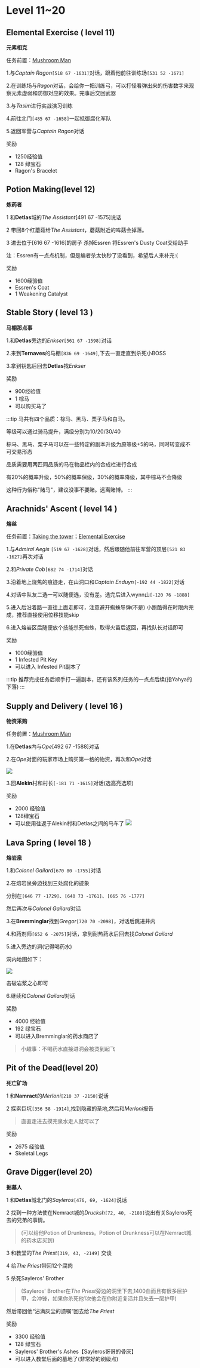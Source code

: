 
# Level 11~20

## Elemental Exercise ( level 11)
**元素相克**

任务前置：[Mushroom Man](/quests/lvl1-10.html#mushroom-man-level-6)

1.与*Captain Ragon*`[518 67 -1631]`对话，跟着他前往训练场`[531 52 -1671]`

2.在训练场与*Ragon*对话，会给你一把训练弓，可以打怪看弹出来的伤害数字来观察元素虚弱和防御对应的效果。完事后交回武器

3.与*Tasim*进行实战演习训练

4.前往北门`[485 67 -1658]`一起抵御腐化军队

5.返回军营与*Captain Ragon*对话

奖励

+ 1250经验值 
+ 128 绿宝石
+ Ragon's Bracelet

## Potion Making(level 12)
**炼药者**

1 和**Detlas**城的*The Assistant*[491 67 -1575]说话

2 带回8个红蘑菇给*The Assistant*，蘑菇附近的哞菇会掉落。

3 进去位于[616 67 -1616]的房子 杀掉Essren 将Essren's Dusty Coat交给助手

注：Essren有一点点机制，但是编者杀太快秒了没看到，希望后人来补充:(

奖励

+ 1600经验值 
+ Essren's Coat
+ 1 Weakening Catalyst

## Stable Story ( level 13 )
**马棚那点事**

1.和**Detlas**旁边的*Enkser*`[561 67 -1598]`对话

2.来到**Ternaves**的马棚`[836 69 -1649]`,下去一直走直到杀死小BOSS

3.拿到钥匙后回去**Detlas**找*Enkser*

奖励

+ 900经验值 
+ 1 棕马
+ 可以购买马了

:::tip
马共有四个品质：棕马、黑马、栗子马和白马。

等级可以通过骑马提升，满级分别为10/20/30/40

棕马、黑马、栗子马可以在一些特定的副本升级为原等级+5的马，同时转变成不可交易形态

品质需要用两匹同品质的马在物品栏内的合成栏进行合成

有20%的概率升级，50%的概率保级，30%的概率降级，其中棕马不会降级

这种行为俗称"赌马"，建议没事不要赌。远离赌博。
:::

## Arachnids' Ascent ( level 14 )
**熔丝**

任务前置：[Taking the tower](/quests/lvl1-10.html#taking-the-tower-level-8)；[Elemental Exercise](/quests/lvl11-20.html#elemental-exercise-level-11)

1.与*Admiral Aegis* `[519 67 -1628]`对话，然后跟随他前往军营的顶层`[521 83 -1627]`再次对话

2.和*Private Cob*`[682 74 -1714]`对话

3.沿着地上烧焦的痕迹走，在山洞口和*Captain Enduyn*`[-192 44 -1822]`对话

4.对话中队友二选一可以随便选，没有差。选完后进入wynn山`[-120 76 -1888]`

5.进入后沿着路一直往上面走即可，注意避开蜘蛛导弹(不是)
小跑酷得在时限内完成，推荐直接使用位移技能skip

6.进入熔岩区后随便放个技能杀死蜘蛛，取得火苗后返回，再找队长对话即可

奖励
+ 1000经验值 
+ 1 Infested Pit Key
+ 可以进入 Infested Pit副本了

:::tip
推荐完成任务后顺手打一遍副本，还有该系列任务的一点点后续(指Yahya的下落)
:::

## Supply and Delivery ( level 16 )
**物资采购**

任务前置：[Mushroom Man](/quests/lvl1-10.html#mushroom-man-level-6)

1.在**Detlas**内与*Ope*[492 67 -1588]对话

2.在*Ope*对面的玩家市场上购买第一格的物资，再次和*Ope*对话

![](../.vuepress/assets/img/lvl16-1.jpg)

3.回**Alekin**村和村长`[-181 71 -1615]`对话(选高亮选项)

奖励
+ 2000 经验值 
+ 128绿宝石
+ 可以使用往返于Alekin村和Detlas之间的马车了
  ![](../.vuepress/assets/img/lvl16-2.jpg)

## Lava Spring ( level 18 )
**熔岩泉**

1.和*Colonel Gailard*`[670 80 -1755]`对话

2.在熔岩泉旁边找到三处腐化的迹象

分别在`[646 77 -1729]`、`[640 73 -1761]`、`[665 76 -1777]`

然后再次与*Colonel Gailard*对话

3.在**Bremminglar**找到*Gregor*`[720 70 -2098]`，对话后跳进井内

4.和药剂师`[652 6 -2075]`对话，拿到耐热药水后回去找*Colonel Gailard*

5.进入旁边的洞(记得喝药水)

洞内地图如下：

![](../.vuepress/assets/img/lvl18-1.jpg)

击破岩浆之心即可

6.继续和*Colonel Gailard*对话

奖励
+ 4000 经验值 
+ 192 绿宝石
+ 可以进入Bremminglar的药水商店了

>小趣事：不喝药水直接进洞会被烫到起飞

## Pit of the Dead(level 20)
**死亡矿场**

1 和**Namract**的*Merloni*`[210 37 -2150]`说话

2 探索巨坑`[356 58 -1914]`,找到隐藏的圣地,然后和*Merloni*报告

>直直走进去摸完泉水走人就可以了


奖励

+ 2675 经验值 
+ Skeletal Legs




## Grave Digger(level 20)
**掘墓人**

1 和**Detlas**城北门的*Sayleros*`[476, 69, -1624]`说话

2 找到一种方法使在Nemract城的*Drucksh*`[72, 40, -2180]`说出有关Sayleros死去的兄弟的事情。

>(可以给他Potion of Drunkness。Potion of Drunkness可以在Nemract城的药水店买到)

3 和教堂的*The Priest*`[319, 43, -2149]` 交谈

4 给*The Priest*带回12个腐肉

5 杀死Sayleros' Brother

>(Sayleros' Brother在*The Priest*旁边的洞里下去,1400血而且有很多层护甲，会冲锋，如果你杀死他1次他会在你附近复活并且失去一层护甲)

然后带回他“沾满灰尘的遗嘱”回去给*The Priest*

奖励

+ 3300 经验值 
+ 128 绿宝石
+ Sayleros' Brother's Ashes【Sayleros哥哥的骨灰】
+ 可以进入教堂后面的墓地了(非常好的刷级点)

